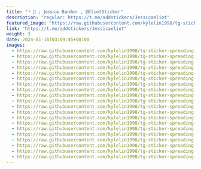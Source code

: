 ```yaml
---
title: "╰ 🥐 ; 𝖩𝖾𝗌𝗌𝗂𝖼𝖺 𝖡𝖺𝗋𝖽𝖾𝗇 , @EliotSticker"
description: "regular: https://t.me/addstickers/Jessicaeliot"
featured_image: "https://raw.githubusercontent.com/kylelin1998/tg-sticker-spreading-worldwide-images/main/img/0d0062d0-a0b8-4834-9666-5d5ffbf534a8.jpg"
link: "https://t.me/addstickers/Jessicaeliot"
weight: 3
date: 2024-01-16T03:09:45+08:00
images:
  - https://raw.githubusercontent.com/kylelin1998/tg-sticker-spreading-worldwide-images/main/img/0d0062d0-a0b8-4834-9666-5d5ffbf534a8.jpg
  - https://raw.githubusercontent.com/kylelin1998/tg-sticker-spreading-worldwide-images/main/img/2c43a016-55b8-4a9e-b4a4-0f1095869b51.jpg
  - https://raw.githubusercontent.com/kylelin1998/tg-sticker-spreading-worldwide-images/main/img/2fce41fd-5271-4e6d-9fc9-010207a1eac3.jpg
  - https://raw.githubusercontent.com/kylelin1998/tg-sticker-spreading-worldwide-images/main/img/53a5f893-941c-49f2-b8d6-90deae97b6b0.jpg
  - https://raw.githubusercontent.com/kylelin1998/tg-sticker-spreading-worldwide-images/main/img/84113648-64d9-4115-a460-74db3c82b33d.jpg
  - https://raw.githubusercontent.com/kylelin1998/tg-sticker-spreading-worldwide-images/main/img/b3e68cc6-74b9-47a6-b906-f3de6b792b01.jpg
  - https://raw.githubusercontent.com/kylelin1998/tg-sticker-spreading-worldwide-images/main/img/32d8f338-f2e2-430e-b319-8c2405fadd08.jpg
  - https://raw.githubusercontent.com/kylelin1998/tg-sticker-spreading-worldwide-images/main/img/c374976f-cce8-4b7f-a56e-cced7209a3d7.jpg
  - https://raw.githubusercontent.com/kylelin1998/tg-sticker-spreading-worldwide-images/main/img/8e96a065-181f-4a26-8ca9-1684d09bbd3e.jpg
  - https://raw.githubusercontent.com/kylelin1998/tg-sticker-spreading-worldwide-images/main/img/b4d34c88-6772-4722-ae73-59c7160fce25.jpg
  - https://raw.githubusercontent.com/kylelin1998/tg-sticker-spreading-worldwide-images/main/img/aa316fae-938c-4ca5-9e81-abbe0d1f5f10.jpg
  - https://raw.githubusercontent.com/kylelin1998/tg-sticker-spreading-worldwide-images/main/img/7bc65fc6-793f-4ff7-9386-be7c05d5e737.jpg
  - https://raw.githubusercontent.com/kylelin1998/tg-sticker-spreading-worldwide-images/main/img/fe004e7c-fd4f-4105-a0d9-ef1f85923b5c.jpg
  - https://raw.githubusercontent.com/kylelin1998/tg-sticker-spreading-worldwide-images/main/img/8572ea74-d3c7-457c-b8da-402c9687014f.jpg
  - https://raw.githubusercontent.com/kylelin1998/tg-sticker-spreading-worldwide-images/main/img/2420c041-99b5-4ca2-a5e1-1e5740b05afd.jpg
  - https://raw.githubusercontent.com/kylelin1998/tg-sticker-spreading-worldwide-images/main/img/090c205d-ade5-412e-b0fe-8adf7f77607c.jpg
  - https://raw.githubusercontent.com/kylelin1998/tg-sticker-spreading-worldwide-images/main/img/61f3c58c-efb5-4b18-bae6-91c9f48010ec.jpg
  - https://raw.githubusercontent.com/kylelin1998/tg-sticker-spreading-worldwide-images/main/img/cddf4a98-bf22-4d23-a4d2-8486d2f887e7.jpg
  - https://raw.githubusercontent.com/kylelin1998/tg-sticker-spreading-worldwide-images/main/img/9db479a4-2f70-45df-99e0-9edf11fda2b7.jpg
  - https://raw.githubusercontent.com/kylelin1998/tg-sticker-spreading-worldwide-images/main/img/eb581e8b-3eb8-4847-8996-652cb14d61e2.jpg
---
```

